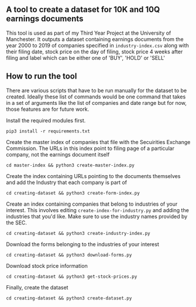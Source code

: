 ## A tool to create a dataset for 10K and 10Q earnings documents
This tool is used as part of my Third Year Project at the University of Manchester.
It outputs a dataset containing earnings documents from the year 2000 to 2019 of companies
specified in ```industry-index.csv``` along with their filing date, stock price on the day of filing, stock price 4 weeks after filing and label which can be either one of 'BUY', 'HOLD' or 'SELL'

## How to run the tool
There are various scripts that have to be run manually for the dataset to be created. Ideally these list of commands would be one command that takes in a set of arguments like the list of companies and date range but for now, those features are for future work.

Install the required modules first.
```
pip3 install -r requirements.txt
```

Create the master index of companies that file with the Secuirities Exchange Commission. The URLs in this index point to filing page of a particular company, not the earnings document itself
```
cd master-index && python3 create-master-index.py
```

Create the index containing URLs pointing to the documents themselves and add the Industry that each company is part of
```
cd creating-dataset && python3 create-form-index.py
```

Create an index containing companies that belong to industries of your interest. This involves editing ```create-index-for-industry.py``` and adding the industries that you'd like. Make sure to use the industry names provided by the SEC.
```
cd creating-dataset && python3 create-industry-index.py
```

Download the forms belonging to the industries of your interest
```
cd creating-dataset && python3 download-forms.py
```

Download stock price information
```
cd creating-dataset && python3 get-stock-prices.py
```

Finally, create the dataset
```
cd creating-dataset && python3 create-dataset.py
```


